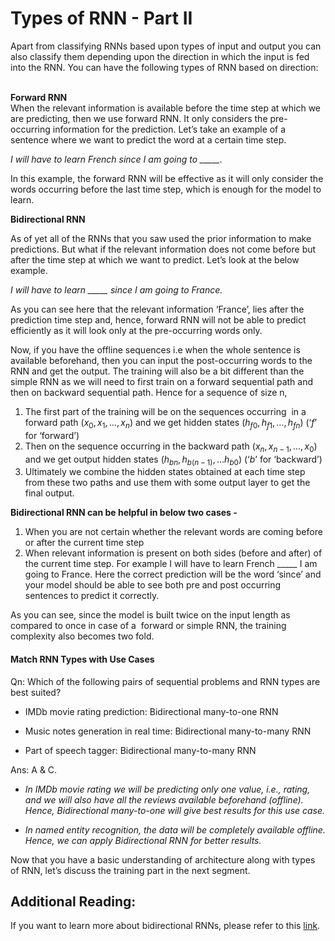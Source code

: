 # Types of RNN - Part II

Apart from classifying RNNs based upon types of input and output you can also classify them depending upon the direction in which the input is fed into the RNN. You can have the following types of RNN based on direction:  
 

**Forward RNN**  
When the relevant information is available before the time step at which we are predicting, then we use forward RNN. It only considers the pre-occurring information for the prediction. Let’s take an example of a sentence where we want to predict the word at a certain time step.

*I will have to learn French since I am going to \_\_\_\_\_.*

In this example, the forward RNN will be effective as it will only consider the words occurring before the last time step, which is enough for the model to learn.

**Bidirectional RNN**

As of yet all of the RNNs that you saw used the prior information to make predictions. But what if the relevant information does not come before but after the time step at which we want to predict. Let’s look at the below example.

*I will have to learn \_\_\_\_\_ since I am going to France.*

As you can see here that the relevant information ‘France’, lies after the prediction time step and, hence, forward RNN will not be able to predict efficiently as it will look only at the pre-occurring words only.

Now, if you have the offline sequences i.e when the whole sentence is available beforehand, then you can input the post-occurring words to the RNN and get the output. The training will also be a bit different than the simple RNN as we will need to first train on a forward sequential path and then on backward sequential path. Hence for a sequence of size n,

1.  The first part of the training will be on the sequences occurring  in a forward path $(x_0, x_1,\dots,x_n)$ and we get hidden states $(h_{f0}, h_{f1},\dots,h_{fn})$ (‘$f$’ for ‘forward’)
2.  Then on the sequence occurring in the backward path $(x_n,x_{n−1},\dots,x_0)$ and we get output hidden states $(h_{bn}, h_{b(n−1)},...h_{b0})$ (‘$b$’ for ‘backward’)
3.  Ultimately we combine the hidden states obtained at each time step from these two paths and use them with some output layer to get the final output.

**Bidirectional RNN can be helpful in below two cases -**

1.  When you are not certain whether the relevant words are coming before or after the current time step
2.  When relevant information is present on both sides (before and after) of the current time step. For example I will have to learn French \_\_\_\_\_ I am going to France. Here the correct prediction will be the word ‘since’ and your model should be able to see both pre and post occurring sentences to predict it correctly.

As you can see, since the model is built twice on the input length as compared to once in case of a  forward or simple RNN, the training complexity also becomes two fold.

#### Match RNN Types with Use Cases

Qn: Which of the following pairs of sequential problems and RNN types are best suited?

- IMDb movie rating prediction: Bidirectional many-to-one RNN

- Music notes generation in real time: Bidirectional many-to-many RNN

- Part of speech tagger: Bidirectional many-to-many RNN

Ans: A & C. 

- *In IMDb movie rating we will be predicting only one value, i.e., rating, and we will also have all the reviews available beforehand (offline). Hence, Bidirectional many-to-one will give best results for this use case.*

- *In named entity recognition, the data will be completely available offline. Hence, we can apply Bidirectional RNN for better results.*

Now that you have a basic understanding of architecture along with types of RNN, let’s discuss the training part in the next segment.

## Additional Reading:

If you want to learn more about bidirectional RNNs, please refer to this [link](https://devopedia.org/bidirectional-rnn).